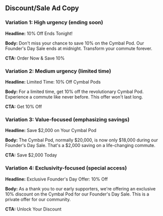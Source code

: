 ## Discount/Sale Ad Copy

### Variation 1: High urgency (ending soon)

**Headline:** 10% Off Ends Tonight!

**Body:** Don't miss your chance to save 10% on the Cymbal Pod. Our Founder's Day Sale ends at midnight. Transform your commute forever.

**CTA:** Order Now & Save 10%

### Variation 2: Medium urgency (limited time)

**Headline:** Limited Time: 10% Off Cymbal Pods

**Body:** For a limited time, get 10% off the revolutionary Cymbal Pod. Experience a commute like never before. This offer won't last long.

**CTA:** Get 10% Off

### Variation 3: Value-focused (emphasizing savings)

**Headline:** Save $2,000 on Your Cymbal Pod

**Body:** The Cymbal Pod, normally $20,000, is now only $18,000 during our Founder's Day Sale. That's a $2,000 saving on a life-changing commute.

**CTA:** Save $2,000 Today

### Variation 4: Exclusivity-focused (special access)

**Headline:** Exclusive Founder's Day Offer: 10% Off

**Body:** As a thank you to our early supporters, we're offering an exclusive 10% discount on the Cymbal Pod for our Founder's Day Sale. This is a private offer for our community.

**CTA:** Unlock Your Discount
